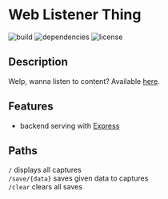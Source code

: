 # Web Listener Thing

![build](https://img.shields.io/badge/build-passing-brightgreen) ![dependencies](https://img.shields.io/badge/dependencies-latest-brightgreen) ![license](https://img.shields.io/badge/license-dunhab-blue)

## Description

Welp, wanna listen to content?
Available [here](https://web-listener.herokuapp.com/).

## Features

- backend serving with [Express](https://expressjs.com/)

## Paths

`/` displays all captures  
`/save/{data}` saves given data to captures  
`/clear` clears all saves
